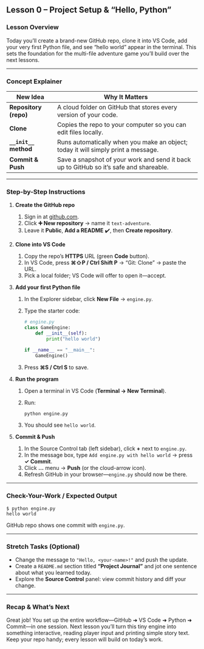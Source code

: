 ## Lesson 0 – Project Setup & “Hello, Python”

### Lesson Overview

Today you’ll create a brand-new GitHub repo, clone it into VS Code, add your very first Python file, and see “hello world” appear in the terminal. This sets the foundation for the multi-file adventure game you’ll build over the next lessons.

---

### Concept Explainer

| New Idea              | Why It Matters                                                                         |
| --------------------- | -------------------------------------------------------------------------------------- |
| **Repository (repo)** | A cloud folder on GitHub that stores every version of your code.                       |
| **Clone**             | Copies the repo to your computer so you can edit files locally.                        |
| **`__init__` method** | Runs automatically when you make an object; today it will simply print a message.      |
| **Commit & Push**     | Save a snapshot of your work and send it back up to GitHub so it’s safe and shareable. |

---

### Step-by-Step Instructions

1. **Create the GitHub repo**

   1. Sign in at [github.com](https://github.com).
   2. Click **➕ New repository** → name it `text-adventure`.
   3. Leave it **Public**, **Add a README** ✔️, then **Create repository**.

2. **Clone into VS Code**

   1. Copy the repo’s **HTTPS** URL (green **Code** button).
   2. In VS Code, press **⌘⇧P / Ctrl Shift P** → “Git: Clone” → paste the URL.
   3. Pick a local folder; VS Code will offer to open it—accept.

3. **Add your first Python file**

   1. In the Explorer sidebar, click **New File** → `engine.py`.
   2. Type the starter code:

      ```python
      # engine.py
      class GameEngine:
          def __init__(self):
              print("hello world")

      if __name__ == "__main__":
          GameEngine()
      ```
   3. Press **⌘S / Ctrl S** to save.

4. **Run the program**

   1. Open a terminal in VS Code (**Terminal → New Terminal**).
   2. Run:

      ```bash
      python engine.py
      ```
   3. You should see `hello world`.

5. **Commit & Push**

   1. In the Source Control tab (left sidebar), click **+** next to `engine.py`.
   2. In the message box, type `Add engine.py with hello world` → press **✓ Commit**.
   3. Click **…** menu → **Push** (or the cloud-arrow icon).
   4. Refresh GitHub in your browser—`engine.py` should now be there.

---

### Check-Your-Work / Expected Output

```text
$ python engine.py
hello world
```

GitHub repo shows one commit with `engine.py`.

---

### Stretch Tasks (Optional)

* Change the message to `"Hello, <your-name>!"` and push the update.
* Create a `README.md` section titled **“Project Journal”** and jot one sentence about what you learned today.
* Explore the **Source Control** panel: view commit history and diff your change.

---

### Recap & What’s Next

Great job! You set up the entire workflow—GitHub ➜ VS Code ➜ Python ➜ Commit—in one session. Next lesson you’ll turn this tiny engine into something interactive, reading player input and printing simple story text. Keep your repo handy; every lesson will build on today’s work.
